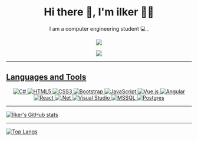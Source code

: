 <h1 align='center'> Hi there 👋, I'm ilker 👨‍💻 </h1>

<p align='center'>
   I am a computer engineering student 💻 .
</p>

<p align='center'>
<a href="https://www.linkedin.com/in/ilker-do%C4%9Fan-255baa177/"><img src="https://img.shields.io/badge/linkedin-%230077B5.svg?&style=for-the-badge&logo=linkedin&logoColor=white"/>
</p>

<p align='center'>
    <a href="https://github.com/ilkerdogann/github-profile-views-counter">
    <img src="https://komarev.com/ghpvc/?username=ilkerdogann">  
</p>
   
<hr>

<h2>Languages and Tools</h2>
<p align='center'>
<img alt="C#" src="https://img.shields.io/badge/c%23-%23239120.svg?style=for-the-badge&logo=c-sharp&logoColor=white"/>
<img alt="HTML5" src="https://img.shields.io/badge/html5-%23E34F26.svg?style=for-the-badge&logo=html5&logoColor=white"/>
<img alt="CSS3" src="https://img.shields.io/badge/css3-%231572B6.svg?style=for-the-badge&logo=css3&logoColor=white"/>
<img alt="Bootstrap" src="https://img.shields.io/badge/bootstrap-%23563D7C.svg?style=for-the-badge&logo=bootstrap&logoColor=white"/>
<img alt="JavaScript" src="https://img.shields.io/badge/javascript-%23323330.svg?style=for-the-badge&logo=javascript&logoColor=%23F7DF1E"/>
<img alt="Vue.js" src="https://img.shields.io/badge/vuejs-%2335495e.svg?style=for-the-badge&logo=vue-dot-js&logoColor=%234FC08D"/>
<img alt="Angular" src="https://img.shields.io/badge/angular-%23DD0031.svg?style=for-the-badge&logo=angular&logoColor=white"/>
<img alt="React" src="https://img.shields.io/badge/react-%2320232a.svg?style=for-the-badge&logo=react&logoColor=%2361DAFB"/>
<img alt=".Net" src="https://img.shields.io/badge/.NET-5C2D91?style=for-the-badge&logo=.net&logoColor=white"/>
<img alt="Visual Studio" src="https://img.shields.io/badge/VisualStudio-5C2D91.svg?style=for-the-badge&logo=visual-studio&logoColor=white"/>
<img alt="MSSQL" src ="https://img.shields.io/badge/mssql-%2300f.svg?style=for-the-badge&logo=mssql&logoColor=white"/>
<img alt="Postgres" src ="https://img.shields.io/badge/postgres-%23316192.svg?style=for-the-badge&logo=postgresql&logoColor=white"/>
</p>

<hr>
   
![İlker's GitHub stats](https://github-readme-stats.vercel.app/api?username=ilkerdogann&show_icons=true&theme=radical)
 
<hr>
        
![Top Langs](https://github-readme-stats.vercel.app/api/top-langs/?username=ilkerdogann)
 

